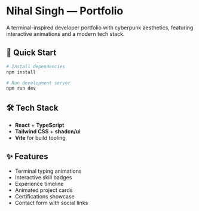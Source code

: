 # Nihal Singh — Portfolio

A terminal-inspired developer portfolio with cyberpunk aesthetics, featuring interactive animations and a modern tech stack.

## 🚀 Quick Start

```bash
# Install dependencies
npm install

# Run development server
npm run dev
```

## 🛠 Tech Stack

- **React** + **TypeScript**
- **Tailwind CSS** + **shadcn/ui**
- **Vite** for build tooling

## ✨ Features

- Terminal typing animations
- Interactive skill badges
- Experience timeline
- Animated project cards
- Certifications showcase
- Contact form with social links
